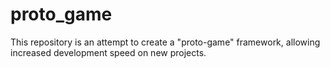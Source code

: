 proto_game
==========

This repository is an attempt to create a "proto-game" framework, allowing increased development speed on new projects.